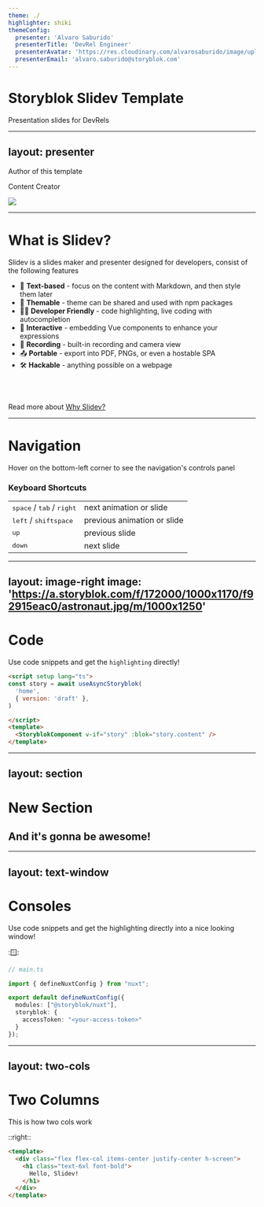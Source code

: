 ```yaml
---
theme: ./
highlighter: shiki
themeConfig:
  presenter: 'Alvaro Saburido'
  presenterTitle: 'DevRel Engineer'
  presenterAvatar: 'https://res.cloudinary.com/alvarosaburido/image/upload/v1690529819/avatar_storyblok.png'
  presenterEmail: 'alvaro.saburido@storyblok.com'
---
```


# Storyblok Slidev Template

Presentation slides for DevRels


---
layout: presenter
---

Author of this template

Content Creator

<div class="grid grid-cols-4 mt-24">
  <div class="flex flex-col items-center border border-gray-100 p-4 rounded shadow-lg important-text-sm">
    <img src="https://tresjs.org/logo.svg" class="w-full mb-4"/>
    <SbTag label="TresJS" />
  </div>
</div>

---
# What is Slidev?

Slidev is a slides maker and presenter designed for developers, consist of the following features

- 📝 **Text-based** - focus on the content with Markdown, and then style them later
- 🎨 **Themable** - theme can be shared and used with npm packages
- 🧑‍💻 **Developer Friendly** - code highlighting, live coding with autocompletion
- 🤹 **Interactive** - embedding Vue components to enhance your expressions
- 🎥 **Recording** - built-in recording and camera view
- 📤 **Portable** - export into PDF, PNGs, or even a hostable SPA
- 🛠 **Hackable** - anything possible on a webpage

<br>
<br>

Read more about [Why Slidev?](https://sli.dev/guide/why)


---

# Navigation

Hover on the bottom-left corner to see the navigation's controls panel

### Keyboard Shortcuts

|     |     |
| --- | --- |
| <kbd>space</kbd> / <kbd>tab</kbd> / <kbd>right</kbd> | next animation or slide |
| <kbd>left</kbd>  / <kbd>shift</kbd><kbd>space</kbd> | previous animation or slide |
| <kbd>up</kbd> | previous slide |
| <kbd>down</kbd> | next slide |

---
layout: image-right
image: 'https://a.storyblok.com/f/172000/1000x1170/f92915eac0/astronaut.jpg/m/1000x1250'
---

# Code

Use code snippets and get the `highlighting` directly!

```html
<script setup lang="ts">
const story = await useAsyncStoryblok(
  'home',
  { version: 'draft' },
)

</script>
<template>
  <StoryblokComponent v-if="story" :blok="story.content" />
</template>
```

---
layout: section
---

# New Section
## And it's gonna be awesome!

---
layout: text-window
---

# Consoles

Use code snippets and get the highlighting directly into a nice looking window!

::window::

```ts
// main.ts

import { defineNuxtConfig } from "nuxt";

export default defineNuxtConfig({
  modules: ["@storyblok/nuxt"],
  storyblok: {
    accessToken: "<your-access-token>"
  }
});
```

---
layout: two-cols
---

# Two Columns

This is how two cols work

::right::

```html
<template>
  <div class="flex flex-col items-center justify-center h-screen">
    <h1 class="text-6xl font-bold">
      Hello, Slidev!
    </h1>
  </div>
</template>
```